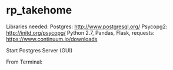 # rp_takehome

Libraries needed:
	Postgres: http://www.postgresql.org/
	Psycopg2: http://initd.org/psycopg/
	Python 2.7, Pandas, Flask, requests: https://www.continuum.io/downloads

Start Postgres Server (GUI)

From Terminal:

```bash


```


